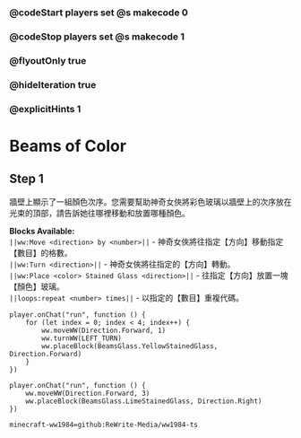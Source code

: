 ### @codeStart players set @s makecode 0
### @codeStop players set @s makecode 1

### @flyoutOnly true
### @hideIteration true 
### @explicitHints 1

# Beams of Color

## Step 1
牆壁上顯示了一組顏色次序。您需要幫助神奇女俠將彩色玻璃以牆壁上的次序放在光束的頂部，請告訴她往哪裡移動和放置哪種顏色。

**Blocks Available:**  
``||ww:Move <direction> by <number>||`` - 神奇女俠將往指定【方向】移動指定【數目】的格數。  
``||ww:Turn <direction>||`` - 神奇女俠將往指定的【方向】轉動。  
``||ww:Place <color> Stained Glass <direction>||`` - 往指定【方向】放置一塊【顏色】玻璃。  
``||loops:repeat <number> times||`` - 以指定的【數目】重複代碼。  

```ghost
player.onChat("run", function () {
    for (let index = 0; index < 4; index++) {
        ww.moveWW(Direction.Forward, 1)
        ww.turnWW(LEFT_TURN)
        ww.placeBlock(BeamsGlass.YellowStainedGlass, Direction.Forward)
    }
})
```
```template
player.onChat("run", function () {
    ww.moveWW(Direction.Forward, 3)
    ww.placeBlock(BeamsGlass.LimeStainedGlass, Direction.Right)
})
```
```package
minecraft-ww1984=github:ReWrite-Media/ww1984-ts
```
